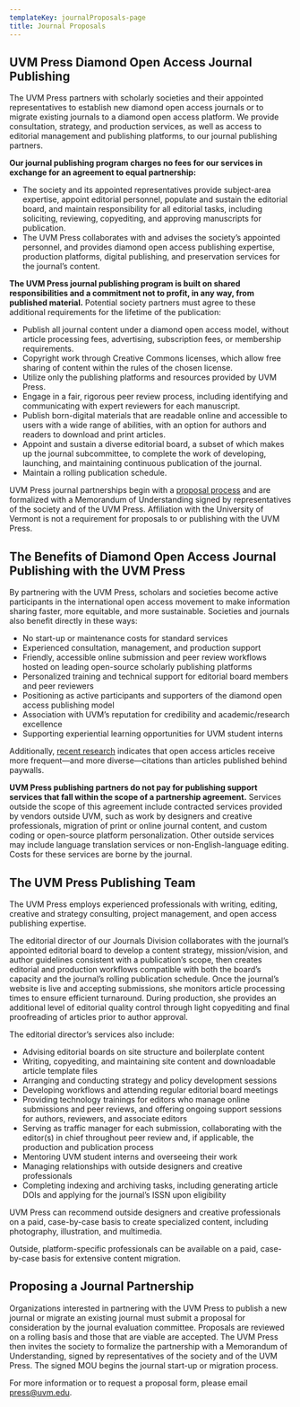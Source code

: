 ```yaml
---
templateKey: journalProposals-page
title: Journal Proposals
---
```

## UVM Press Diamond Open Access Journal Publishing

The UVM Press partners with scholarly societies and their appointed representatives to establish new diamond open access journals or to migrate existing journals to a diamond open access platform. We provide consultation, strategy, and production services, as well as access to editorial management and publishing platforms, to our journal publishing partners.

**Our journal publishing program charges no fees for our services in exchange for an agreement to equal partnership:**

* The society and its appointed representatives provide subject-area expertise, appoint editorial personnel, populate and sustain the editorial board, and maintain responsibility for all editorial tasks, including soliciting, reviewing, copyediting, and approving manuscripts for publication.
* The UVM Press collaborates with and advises the society’s appointed personnel, and provides diamond open access publishing expertise, production platforms, digital publishing, and preservation services for the journal’s content.

**The UVM Press journal publishing program is built on shared responsibilities and a commitment not to profit, in any way, from published material.** Potential society partners must agree to these additional requirements for the lifetime of the publication:

* Publish all journal content under a diamond open access model, without article processing fees, advertising, subscription fees, or membership requirements.
* Copyright work through Creative Commons licenses, which allow free sharing of content within the rules of the chosen license.
* Utilize only the publishing platforms and resources provided by UVM Press.
* Engage in a fair, rigorous peer review process, including identifying and communicating with expert reviewers for each manuscript.
* Publish born-digital materials that are readable online and accessible to users with a wide range of abilities, with an option for authors and readers to download and print articles.
* Appoint and sustain a diverse editorial board, a subset of which makes up the journal subcommittee, to complete the work of developing, launching, and maintaining continuous publication of the journal. 
* Maintain a rolling publication schedule.

UVM Press journal partnerships begin with a [proposal process](#proposal-process) and are formalized with a Memorandum of Understanding signed by representatives of the society and of the UVM Press. Affiliation with the University of Vermont is not a requirement for proposals to or publishing with the UVM Press.

## The Benefits of Diamond Open Access Journal Publishing with the UVM Press

By partnering with the UVM Press, scholars and societies become active participants in the international open access movement to make information sharing faster, more equitable, and more sustainable. Societies and journals also benefit directly in these ways:

* No start-up or maintenance costs for standard services
* Experienced consultation, management, and production support
* Friendly, accessible online submission and peer review workflows hosted on leading open-source scholarly publishing platforms
* Personalized training and technical support for editorial board members and peer reviewers
* Positioning as active participants and supporters of the diamond open access publishing model
* Association with UVM’s reputation for credibility and academic/research excellence
* Supporting experiential learning opportunities for UVM student interns

Additionally, [recent research](https://link.springer.com/article/10.1007/s11192-023-04894-0) indicates that open access articles receive more frequent—and more diverse—citations than articles published behind paywalls.

**UVM Press publishing partners do not pay for publishing support services that fall within the scope of a partnership agreement.** Services outside the scope of this agreement include contracted services provided by vendors outside UVM, such as work by designers and creative professionals, migration of print or online journal content, and custom coding or open-source platform personalization. Other outside services may include language translation services or non-English-language editing. Costs for these services are borne by the journal.

## The UVM Press Publishing Team

The UVM Press employs experienced professionals with writing, editing, creative and strategy consulting, project management, and open access publishing expertise.

The editorial director of our Journals Division collaborates with the journal’s appointed editorial board to develop a content strategy, mission/vision, and author guidelines consistent with a publication’s scope, then creates editorial and production workflows compatible with both the board’s capacity and the journal’s rolling publication schedule. Once the journal’s website is live and accepting submissions, she monitors article processing times to ensure efficient turnaround. During production, she provides an additional level of editorial quality control through light copyediting and final proofreading of articles prior to author approval.

The editorial director’s services also include:

* Advising editorial boards on site structure and boilerplate content
* Writing, copyediting, and maintaining site content and downloadable article template files
* Arranging and conducting strategy and policy development sessions
* Developing workflows and attending regular editorial board meetings
* Providing technology trainings for editors who manage online submissions and peer reviews, and offering ongoing support sessions for authors, reviewers, and associate editors 
* Serving as traffic manager for each submission, collaborating with the editor(s) in chief throughout peer review and, if applicable, the production and publication process
* Mentoring UVM student interns and overseeing their work
* Managing relationships with outside designers and creative professionals
* Completing indexing and archiving tasks, including generating article DOIs and applying for the journal’s ISSN upon eligibility

UVM Press can recommend outside designers and creative professionals on a paid, case-by-case basis to create specialized content, including photography, illustration, and multimedia. 

Outside, platform-specific professionals can be available on a paid, case-by-case basis for extensive content migration.

<h2 id="proposal-process">Proposing a Journal Partnership</h2>
<p>Organizations interested in partnering with the UVM Press to publish a new journal or migrate an existing journal must submit a proposal for consideration by the journal evaluation committee. Proposals are reviewed on a rolling basis and those that are viable are accepted. The UVM Press then invites the society to formalize the partnership with a Memorandum of Understanding, signed by representatives of the society and of the UVM Press. The signed MOU begins the journal start-up or migration process.</p>

<p>For more information or to request a proposal form, please email <a href="mailto:press@uvm.edu">press@uvm.edu</a>.</p>
